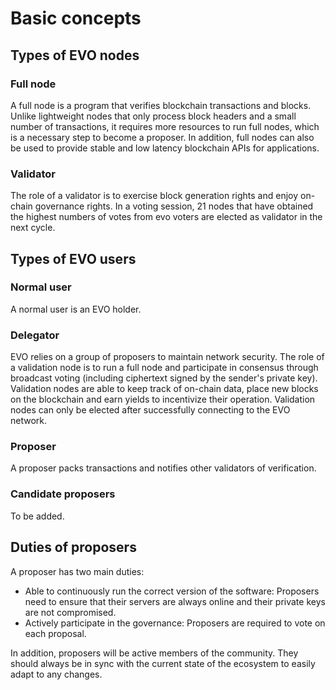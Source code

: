 # Basic concepts

## Types of EVO nodes

### Full node

A full node is a program that verifies blockchain transactions and
blocks. Unlike lightweight nodes that only process block headers and a
small number of transactions, it requires more resources to run full
nodes, which is a necessary step to become a proposer. In addition, full
nodes can also be used to provide stable and low latency blockchain APIs
for applications.

### Validator

The role of a validator is to exercise block generation rights and enjoy
on-chain governance rights. In a voting session, 21 nodes that have
obtained the highest numbers of votes from evo voters are elected as
validator in the next cycle.

## Types of EVO users

### Normal user

A normal user is an EVO holder.

### Delegator

EVO relies on a group of proposers to maintain network security. The
role of a validation node is to run a full node and participate in
consensus through broadcast voting (including ciphertext signed by the
sender's private key). Validation nodes are able to keep track of
on-chain data, place new blocks on the blockchain and earn yields to
incentivize their operation. Validation nodes can only be elected after
successfully connecting to the EVO network.

### Proposer

A proposer packs transactions and notifies other validators of
verification.

### Candidate proposers

To be added.

## Duties of proposers

A proposer has two main duties:

-   Able to continuously run the correct version of the software:
    Proposers need to ensure that their servers are always online and
    their private keys are not compromised.
-   Actively participate in the governance: Proposers are required to
    vote on each proposal.

In addition, proposers will be active members of the community. They
should always be in sync with the current state of the ecosystem to
easily adapt to any changes.
